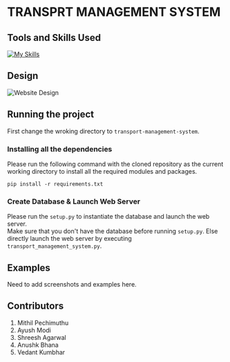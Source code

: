 # TRANSPRT MANAGEMENT SYSTEM

## Tools and Skills Used
[![My Skills](https://skillicons.dev/icons?i=flask,html,css,py,vscode,git,mysql)](https://skillicons.dev)  

## Design
![Website Design](https://github.com/ayushmodi12/transport-management-system/assets/119656326/1b986b70-9f1b-4d21-a72c-ca8001444bf7)

## Running the project
First change the wroking directory to `transport-management-system`.

### Installing all the dependencies
Please run the following command with the cloned repository as the current working directory to install all the required modules and packages.
```
pip install -r requirements.txt
```

### Create Database & Launch Web Server
Please run the `setup.py` to instantiate the database and launch the web server.  
Make sure that you don't have the database before running `setup.py`. Else directly launch the web server by executing `transport_management_system.py`.  

## Examples
Need to add screenshots and examples here.

## Contributors
1) Mithil Pechimuthu
2) Ayush Modi
3) Shreesh Agarwal
4) Anushk Bhana
5) Vedant Kumbhar
